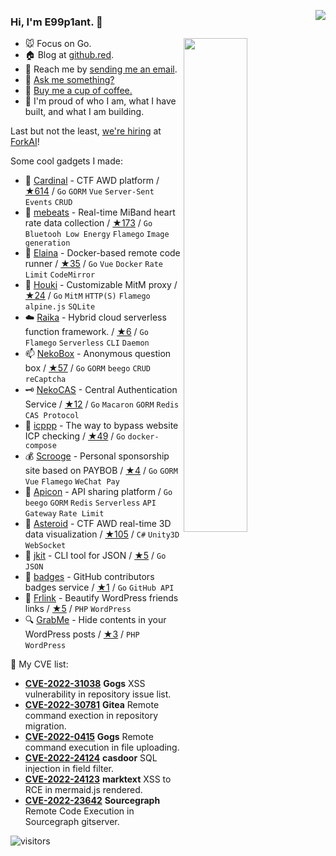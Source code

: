 <a href="https://busy.moe/"><img align="right" src="https://busy.moe/badges/2?style=for-the-badge"/></a>

### Hi, I'm **E99p1ant**. 👋

<a href="https://github.com/wuhan005?tab=repositories">
  <img align="right" src="https://github-readme-stats.vercel.app/api?username=wuhan005&show_icons=true&title_color=000&icon_color=0099ff&text_color=000&bg_color=ffffff&hide_border=true#gh-light-mode-only" width="45%" />
</a>

- 🐭 Focus on Go.
- 🏠 Blog at [github.red](https://github.red).
- 📩 Reach me by [sending me an email](mailto:i@github.red).
- 💬 [Ask me something?](https://box.n3ko.co/_/e99)
- 🤤 [Buy me a cup of coffee.](https://github.com/sponsors/wuhan005/)
- 💫 I'm proud of who I am, what I have built, and what I am building.

Last but not the least, [we're hiring](https://www.zhipin.com/gongsir/dc45230954e750691nd43tu9EFY~.html) at [ForkAI](https://forkai.cn/)!

Some cool gadgets I made:
- 🚩 [Cardinal](https://github.com/vidar-team/Cardinal) - CTF AWD platform / [★614](https://github.com/vidar-team/Cardinal/stargazers) / `Go` `GORM` `Vue` `Server-Sent Events` `CRUD`
- 💓 [mebeats](https://github.com/wuhan005/mebeats) - Real-time MiBand heart rate data collection / [★173](https://github.com/wuhan005/mebeats/stargazers) / `Go` `Bluetooh Low Energy` `Flamego` `Image generation`
- 🔮 [Elaina](https://github.com/wuhan005/Elaina) - Docker-based remote code runner / [★35](https://github.com/wuhan005/Elaina/stargazers) / `Go` `Vue` `Docker` `Rate Limit` `CodeMirror`
- 🧹 [Houki](https://github.com/wuhan005/Houki) - Customizable MitM proxy / [★24](https://github.com/wuhan005/Houki/stargazers) / `Go` `MitM` `HTTP(S)` `Flamego` `alpine.js` `SQLite`
- ☁️ [Raika](https://github.com/wuhan005/Raika) - Hybrid cloud serverless function framework. / [★6](https://github.com/wuhan005/Raika/stargazers) / `Go` `Flamego` `Serverless` `CLI` `Daemon`
- 📫 [NekoBox](https://github.com/NekoWheel/NekoBox) - Anonymous question box / [★57](https://github.com/NekoWheel/NekoBox/stargazers) / `Go` `GORM` `beego` `CRUD` `reCaptcha`
- 🗝 [NekoCAS](https://github.com/NekoWheel/NekoCAS) - Central Authentication Service / [★12](https://github.com/NekoWheel/NekoCAS/stargazers) / `Go` `Macaron` `GORM` `Redis` `CAS Protocol`
- 👻 [icppp](https://github.com/wuhan005/icppp) - The way to bypass website ICP checking / [★49](https://github.com/wuhan005/icppp/stargazers) / `Go` `docker-compose`
- 💰 [Scrooge](https://github.com/wuhan005/Scrooge) - Personal sponsorship site based on PAYBOB / [★4](https://github.com/wuhan005/Scrooge/stargazers) / `Go` `GORM` `Vue` `Flamego` `WeChat Pay`
- 👾 [Apicon](https://apicon.cn/) - API sharing platform  / `Go` `beego` `GORM` `Redis` `Serverless` `API Gateway` `Rate Limit`
- 💫 [Asteroid](https://github.com/wuhan005/Asteroid) - CTF AWD real-time 3D data visualization / [★105](https://github.com/wuhan005/Asteroid/stargazers) / `C#` `Unity3D` `WebSocket`
- 🔧 [jkit](https://github.com/wuhan005/jkit) - CLI tool for JSON / [★5](https://github.com/wuhan005/jkit/stargazers) / `Go` `JSON`
- 🤝 [badges](https://github.com/wuhan005/badges) - GitHub contributors badges service / [★1](https://github.com/wuhan005/badges/stargazers) / `Go` `GitHub API`
- 🔗 [Frlink](https://github.com/wuhan005/Frlink) - Beautify WordPress friends links / [★5](https://github.com/wuhan005/Frlink/stargazers) / `PHP` `WordPress`
- 🔍 [GrabMe](https://github.com/wuhan005/GrabMe) - Hide contents in your WordPress posts / [★3](https://github.com/wuhan005/GrabMe/stargazers) / `PHP` `WordPress`


🎯 My CVE list:
- [**CVE-2022-31038**](https://github.com/advisories/GHSA-xq4v-vrp9-vcf2) **Gogs** XSS vulnerability in repository issue list.
- [**CVE-2022-30781**](https://github.com/advisories/GHSA-p5f9-c9j9-g8qx) **Gitea** Remote command exection in repository migration.
- [**CVE-2022-0415**](https://github.com/advisories/GHSA-5gjh-5j4f-cpwv) **Gogs** Remote command execution in file uploading.
- [**CVE-2022-24124**](https://github.com/advisories/GHSA-m358-g4rp-533r) **casdoor** SQL injection in field filter.
- [**CVE-2022-24123**](https://github.com/advisories/GHSA-wfqr-2wcw-6gjv) **marktext** XSS to RCE in mermaid.js rendered.
- [**CVE-2022-23642**](https://github.com/sourcegraph/sourcegraph/security/advisories/GHSA-qcmp-fx72-q8q9) **Sourcegraph** Remote Code Execution in Sourcegraph gitserver.


![visitors](https://visitor-badge.laobi.icu/badge?page_id=e99p1ant)
